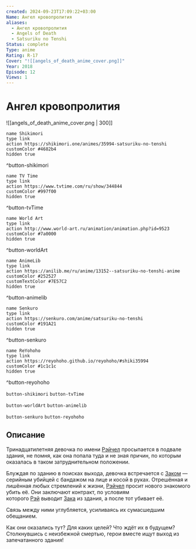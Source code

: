 ```yaml
---
created: 2024-09-23T17:09:22+03:00
Name: Ангел кровопролития
aliases:
  - Ангел кровопролития
  - Angels of Death
  - Satsuriku no Tenshi
Status: complete
Type: anime
Rating: R-17
Cover: "![[angels_of_death_anime_cover.png]]"
Year: 2018
Episode: 12
Views: 1
---
```


# Ангел кровопролития

![[angels_of_death_anime_cover.png | 300]]

```button
name Shikimori
type link
action https://shikimori.one/animes/35994-satsuriku-no-tenshi
customColor #4682b4
hidden true
```
^button-shikimori

```button
name TV Time
type link
action https://www.tvtime.com/ru/show/344844
customColor #997f00
hidden true
```
^button-tvTime

```button
name World Art
type link
action http://www.world-art.ru/animation/animation.php?id=9523
customColor #7a0000
hidden true
```
^button-worldArt

```button
name AnimeLib
type link
action https://anilib.me/ru/anime/13152--satsuriku-no-tenshi-anime
customColor #252527
customTextColor #7E57C2
hidden true
```
^button-animelib

```button
name Senkuro
type link
action https://senkuro.com/anime/satsuriku-no-tenshi
customColor #191A21
hidden true
```
^button-senkuro

```button
name ReYohoho
type link
action https://reyohoho.github.io/reyohoho/#shiki35994
customColor #1c1c1c
hidden true
```
^button-reyohoho

`button-shikimori` `button-tvTime`

`button-worldArt` `button-animelib`

`button-senkuro` `button-reyohoho`

## Описание

Тринадцатилетняя девочка по имени [Рэйчел](https://shikimori.one/characters/138442-rachel-gardner) просыпается в подвале здания, не помня, как она попала туда и не зная причин, по которым оказалась в таком затруднительном положении.

Блуждая по зданию в поисках выхода, девочка встречается с [Заком](https://shikimori.one/characters/138441-isaac-foster) — серийным убийцей с бандажом на лице и косой в руках. Отрешённая и лишённая любых стремлений к жизни, [Рэйчел](https://shikimori.one/characters/138442-rachel-gardner) просит нового знакомого убить её. Они заключают контракт, по условиям которого [Рэй](https://shikimori.one/characters/138442-rachel-gardner) выводит [Зака](https://shikimori.one/characters/138441-isaac-foster) из здания, а после тот убивает её.

Связь между ними углубляется, усиливаясь их сумасшедшим обещанием.

Как они оказались тут? Для каких целей? Что ждёт их в будущем?  
Столкнувшись с неизбежной смертью, герои вместе ищут выход из запечатанного здания!
